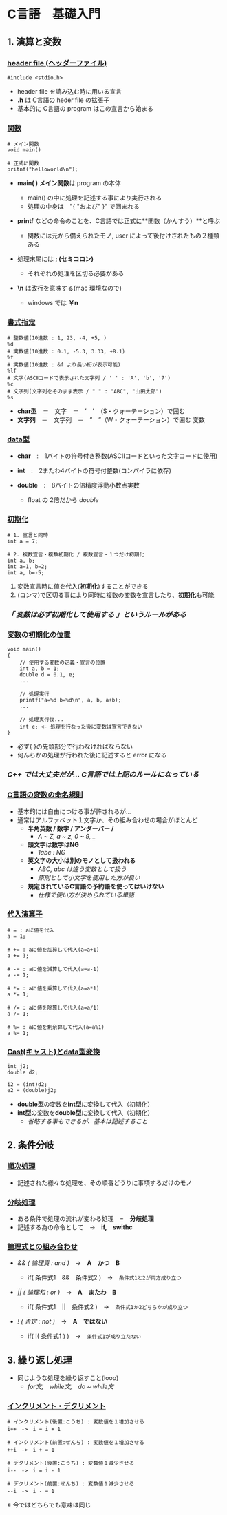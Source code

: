 # C言語　基礎入門
## **1. 演算と変数**
### <u>header file (ヘッダーファイル)</u>
    #include <stdio.h>
- header file を読み込む時に用いる宣言
- **.h** は C言語の heder file の拡張子
- 基本的に C言語の program はこの宣言から始まる

### <u>関数</u>
    # メイン関数
    void main()

    # 正式に関数
    pritnf("helloworld\n");
- **main( ) メイン関数**は program の本体
  - main() の中に処理を記述する事により実行される
  - 処理の中身は　"{ "および" }" で囲まれる

- **printf** などの命令のことを、C言語では正式に**関数（かんすう）**と呼ぶ
  - 関数には元から備えられたモノ, user によって後付けされたもの２種類ある

- 処理末尾には **; (セミコロン)**
  - それぞれの処理を区切る必要がある

- **\n** は改行を意味する(mac 環境なので)
  - windows では **￥n**
### <u>書式指定</u>
    # 整数値(10進数 : 1, 23, -4, +5, )
    %d
    # 実数値(10進数 : 0.1, -5.3, 3.33, +8.1)
    %f
    # 実数値(10進数 : &f より長い桁が表示可能)
    %lf
    # 文字(ASCⅡコードで表示された文字列 / ' ' : 'A', 'b', '7')
    %c
    # 文字列(文字列をそのまま表示 / " " : "ABC", "山田太郎")
    %s
- **char型**　＝　文字　＝　’　’　（S・クォーテーション）で囲む
- **文字列**　＝　文字列　＝　”　”（W・クォーテーション）で囲む
変数
### <u>data型</u>
- **char**　:　1バイトの符号付き整数(ASCⅡコードといった文字コードに使用)

- **int**　:　2またわ4バイトの符号付整数(コンパイラに依存)

- **double**　:　8バイトの倍精度浮動小数点実数
  - float の 2倍だから *double*

### <u>初期化</u>
    # 1. 宣言と同時
    int a = 7;

    # 2. 複数宣言・複数初期化 / 複数宣言・１つだけ初期化
    int a, b;
    int a=1, b=2;
    int a, b=-5;
1. 変数宣言時に値を代入(**初期化**)することができる
2. (コンマ)で区切る事により同時に複数の変数を宣言したり、**初期化**も可能
### *「 変数は必ず初期化して使用する 」というルールがある*
### <u>変数の初期化の位置</u>
    void main()
    {
        // 使用する変数の定義・宣言の位置
        int a, b = 1;
        double d = 0.1, e;
        ...

        // 処理実行
        printf("a=%d b=%d\n", a, b, a+b);
        ...

        // 処理実行後...
        int c; <- 処理を行なった後に変数は宣言できない
    }
- 必ず{ }の先頭部分で行わなければならない
- 何んらかの処理が行われた後に記述すると error になる
### *C++ では大丈夫だが... C言語では上記のルールになっている*
### <u>C言語の変数の命名規則</u>
- 基本的には自由につける事が許されるが...
- 通常はアルファベット１文字か、その組み合わせの場合がほとんど
  - **半角英数 / 数字 / アンダーバー /**
    - *A ~ Z, a ~ z, 0 ~ 9, _*
  - **頭文字は数字はNG**
    - *1abc : NG*
  - **英文字の大小は別のモノとして扱われる**
    - *ABC, abc は違う変数として扱う*
    - *原則として小文字を使用した方が良い*
  - **規定されているC言語の予約語を使ってはいけない**
    - *仕様で使い方が決められている単語*
### <u>代入演算子</u>
    # = : aに値を代入
    a = 1;

    # += : aに値を加算して代入(a=a+1)
    a += 1;

    # -= : aに値を減算して代入(a=a-1)
    a -= 1;

    # *= : aに値を乗算して代入(a=a*1)
    a *= 1;

    # /= : aに値を除算して代入(a=a/1)
    a /= 1;

    # %= : aに値を剰余算して代入(a=a%1)
    a %= 1;
### <u>Cast(キャスト)とdata型変換</u>
    int j2;
    double d2;

    i2 = (int)d2;
    e2 = (double)j2;
- **double型**の変数を**int型**に変換して代入（初期化）
- **int型**の変数を**double型**に変換して代入（初期化）
  - *省略する事もできるが、基本は記述すること*
## **2. 条件分岐**
### <u>順次処理</u>
- 記述された様々な処理を、その順番どうりに事項するだけのモノ
### <u>分岐処理</u>
- ある条件で処理の流れが変わる処理　=　**分岐処理**
- 記述する為の命令として　->　**if,　swithc**
### <u>論理式との組み合わせ</u>
- *&& ( 論理責 : and )*　->　**A　かつ　B**
  - if( 条件式1　&&　条件式2 )　->　`条件式1と2が両方成り立つ`

- *|| ( 論理和 : or )*　->　**A　またわ　B**
  - if( 条件式1　||　条件式2 )　->　`条件式1か2どちらかが成り立つ`

- *! ( 否定 : not )*　->　**A　ではない**
  - if( !( 条件式1 ) )　->　`条件式1が成り立たない`
## **3. 繰り返し処理**
- 同じような処理を繰り返すこと(loop)
  - *for文,　while文,　do ~ while文*
### <u>インクリメント・デクリメント</u>
    # インクリメント(後置:こうち) : 変数値を１増加させる
    i++　->　i = i + 1

    # インクリメント(前置:ぜんち) : 変数値を１増加させる
    ++i　->　i + = 1

    # デクリメント(後置:こうち) : 変数値１減少させる
    i--　->　i = i - 1

    # デクリメント(前置:ぜんち) : 変数値１減少させる
    --i　->　i - = 1
※ 今ではどちらでも意味は同じ

